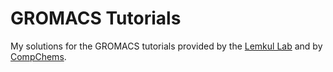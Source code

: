 # GROMACS Tutorials

My solutions for the GROMACS tutorials provided by the [Lemkul Lab](http://www.mdtutorials.com/gmx/index.html) and by [CompChems](https://www.compchems.com).
